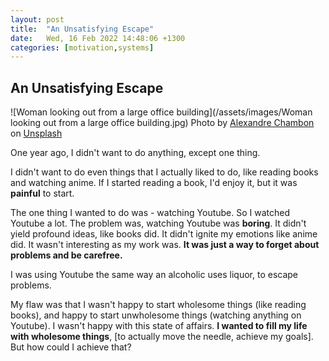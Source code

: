 ```yaml
---
layout: post
title:  "An Unsatisfying Escape"
date:   Wed, 16 Feb 2022 14:48:06 +1300
categories: [motivation,systems]
---
```


## An Unsatisfying Escape

![Woman looking out from a large office building](/assets/images/Woman looking out from a large office building.jpg)
Photo by [Alexandre Chambon](https://unsplash.com/@goodspleen?utm_source=unsplash&utm_medium=referral&utm_content=creditCopyText) on [Unsplash](https://unsplash.com/?utm_source=unsplash&utm_medium=referral&utm_content=creditCopyText)

One year ago, I didn't want to do anything, except one thing.

I didn't want to do even things that I actually liked to do, like reading books and watching anime. If I started reading a book, I'd enjoy it, but it was **painful** to start.

The one thing I wanted to do was - watching Youtube. So I watched Youtube a lot. The problem was, watching Youtube was **boring**. It didn't yield profound ideas, like books did. It didn't ignite my emotions like anime did. It wasn't interesting as my work was. **It was just a way to forget about problems and be carefree.**
	
I was using Youtube the same way an alcoholic uses liquor, to escape problems.

My flaw was that I wasn't happy to start wholesome things (like reading books), and happy to start unwholesome things (watching anything on Youtube). I wasn't happy with this state of affairs. **I wanted to fill my life with wholesome things**, [to actually move the needle, achieve my goals]. But how could I achieve that?
